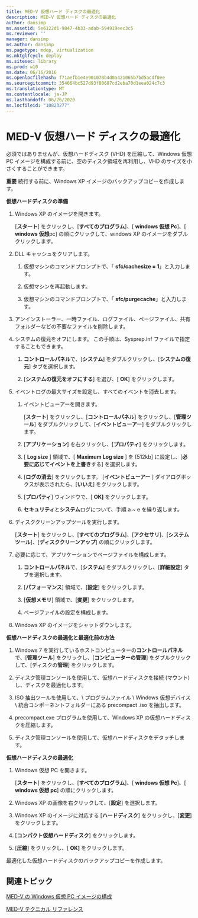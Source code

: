 ```yaml
---
title: MED-V 仮想ハード ディスクの最適化
description: MED-V 仮想ハード ディスクの最適化
author: dansimp
ms.assetid: 5e6122d1-9847-4b33-adab-594919eec3c5
ms.reviewer: ''
manager: dansimp
ms.author: dansimp
ms.pagetype: mdop, virtualization
ms.mktglfcycl: deploy
ms.sitesec: library
ms.prod: w10
ms.date: 06/16/2016
ms.openlocfilehash: f71aefb1e4e901078b4d0a421065b7bd5acdf0ee
ms.sourcegitcommit: 354664bc527d93f80687cd2eba70d1eea024c7c3
ms.translationtype: MT
ms.contentlocale: ja-JP
ms.lasthandoff: 06/26/2020
ms.locfileid: "10823277"
---
```

# MED-V 仮想ハード ディスクの最適化


必須ではありませんが、仮想ハードディスク (VHD) を圧縮して、Windows 仮想 PC イメージを構成する前に、空のディスク領域を再利用し、VHD のサイズを小さくすることができます。

**重要** 続行する前に、Windows XP イメージのバックアップコピーを作成します。

 

**仮想ハードディスクの準備**

1.  Windows XP のイメージを開きます。

    [**スタート**] をクリックし、[**すべてのプログラム**]、[ **windows 仮想 Pc**]、[ **windows 仮想**pc] の順にクリックして、windows XP のイメージをダブルクリックします。

2.  DLL キャッシュをクリアします。

    1.  仮想マシンのコマンドプロンプトで、「 **sfc/cachesize = 1**」と入力します。

    2.  仮想マシンを再起動します。

    3.  仮想マシンのコマンドプロンプトで、「 **sfc/purgecache**」と入力します。

3.  アンインストーラー、一時ファイル、ログファイル、ページファイル、共有フォルダーなどの不要なファイルを削除します。

4.  システムの復元をオフにします。 この手順は、Sysprep.inf ファイルで指定することもできます。

    1.  **コントロールパネル**で、[**システム**] をダブルクリックし、[**システムの復元**] タブを選択します。

    2.  [**システムの復元をオフにする**] を選び、[ **OK**] をクリックします。

5.  イベントログの最大サイズを設定し、すべてのイベントを消去します。

    1.  イベントビューアーを開きます。

        [**スタート**] をクリックし、[**コントロールパネル**] をクリックし、[**管理ツール**] をダブルクリックして、[**イベントビューアー**] をダブルクリックします。

    2.  [**アプリケーション**] を右クリックし、[**プロパティ**] をクリックします。

    3.  [ **Log size** ] 領域で、[ **Maximum Log size** ] を [512kb] に設定し、[**必要に応じてイベントを上書き**する] を選択します。

    4.  [**ログの消去**] をクリックします。 [**イベントビューアー** ] ダイアログボックスが表示されたら、[**いいえ**] をクリックします。

    5.  [**プロパティ**] ウィンドウで、[ **OK]** をクリックします。

    6.  **セキュリティ**と**システム**ログについて、手順 a ~ e を繰り返します。

6.  ディスククリーンアップツールを実行します。

    [**スタート**] をクリックし、[**すべてのプログラム**]、[**アクセサリ**]、[**システムツール**]、[**ディスククリーンアップ**] の順にクリックします。

7.  必要に応じて、アプリケーションでページファイルを構成します。

    1.  **コントロールパネル**で、[**システム**] をダブルクリックし、[**詳細設定**] タブを選択します。

    2.  [**パフォーマンス**] 領域で、[**設定**] をクリックします。

    3.  [**仮想メモリ**] 領域で、[**変更**] をクリックします。

    4.  ページファイルの設定を構成します。

8.  Windows XP のイメージをシャットダウンします。

**仮想ハードディスクの最適化と最適化前の方法**

1.  Windows 7 を実行しているホストコンピューターの**コントロールパネル**で、[**管理ツール**] をクリックし、[**コンピューターの管理**] をダブルクリックして、[ディスクの**管理**] をクリックします。

2.  ディスク管理コンソールを使用して、仮想ハードディスクを接続 (マウント) し、ディスクを最適化します。

3.  ISO 抽出ツールを使用して、\\ プログラムファイル \\ Windows 仮想デバイス \\ 統合コンポーネントフォルダーにある precompact .iso を抽出します。

4.  precompact.exe プログラムを使用して、Windows XP の仮想ハードディスクを圧縮します。

5.  ディスク管理コンソールを使用して、仮想ハードディスクをデタッチします。

**仮想ハードディスクの最適化**

1.  Windows 仮想 PC を開きます。

    [**スタート**] をクリックし、[**すべてのプログラム**]、[ **windows 仮想 Pc**]、[ **windows 仮想 pc**] の順にクリックします。

2.  Windows XP の画像を右クリックして、[**設定**] を選択します。

3.  Windows XP のイメージに対応する [**ハードディスク**] をクリックし、[**変更**] をクリックします。

4.  [**コンパクト仮想ハードディスク**] をクリックします。

5.  [**圧縮**] をクリックし、[ **OK]** をクリックします。

最適化した仮想ハードディスクのバックアップコピーを作成します。

## 関連トピック


[MED-V の Windows 仮想 PC イメージの構成](configuring-a-windows-virtual-pc-image-for-med-v.md)

[MED-V テクニカル リファレンス](technical-reference-for-med-v.md)

 

 





